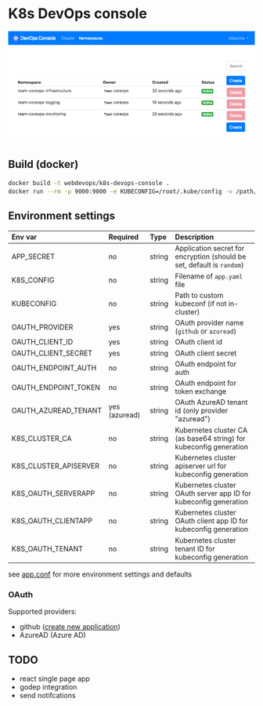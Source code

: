 # K8s DevOps console

![K8s DevOps console](documentation/example.png)

## Build (docker)

```bash
docker build -t webdevops/k8s-devops-console .
docker run --rm -p 9000:9000 -e KUBECONFIG=/root/.kube/config -v /path/to/your/kubeconfig:/root/.kube/config webdevops/k8s-devops-console
```

## Environment settings

| Env var               |Required       | Type     | Description                                                              |
|:----------------------|:--------------|:---------|:-------------------------------------------------------------------------|
| APP_SECRET            | no            | string   | Application secret for encryption (should be set, default is `random`)   |
| K8S_CONFIG            | no            | string   | Filename of `app.yaml` file                                              |
| KUBECONFIG            | no            | string   | Path to custom kubeconf (if not in-cluster)                              |
| OAUTH_PROVIDER        | yes           | string   | OAuth provider name (`github` or `azuread`)                              |
| OAUTH_CLIENT_ID       | yes           | string   | OAuth client id                                                          |
| OAUTH_CLIENT_SECRET   | yes           | string   | OAuth client secret                                                      |
| OAUTH_ENDPOINT_AUTH   | no            | string   | OAuth endpoint for auth                                                  |
| OAUTH_ENDPOINT_TOKEN  | no            | string   | OAuth endpoint for token exchange                                        |
| OAUTH_AZUREAD_TENANT  | yes (azuread) | string   | OAuth AzureAD tenant id (only provider "azuread")                        |
| K8S_CLUSTER_CA        | no            | string   | Kubernetes cluster CA (as base64 string) for kubeconfig generation       |
| K8S_CLUSTER_APISERVER | no            | string   | Kubernetes cluster apiserver url for kubeconfig generation               |
| K8S_OAUTH_SERVERAPP   | no            | string   | Kubernetes cluster OAuth server app ID for kubeconfig generation         |
| K8S_OAUTH_CLIENTAPP   | no            | string   | Kubernetes cluster OAuth client app ID  for kubeconfig generation        |
| K8S_OAUTH_TENANT      | no            | string   | Kubernetes cluster tenant ID for kubeconfig generation                   |


see [app.conf](conf/app.conf) for more environment settings and defaults

### OAuth

Supported providers:

- github ([create new application](https://github.com/settings/developers))
- AzureAD (Azure AD)

## TODO
- react single page app
- godep integration
- send notifcations
